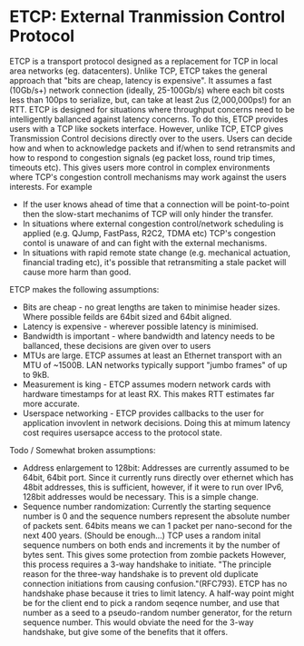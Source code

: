 # ETCP: External Tranmission Control Protocol

ETCP is a transport protocol designed as a replacement for TCP in local area networks (eg. datacenters). Unlike TCP, ETCP takes the general approach that "bits are cheap, latency is expensive". It assumes a fast (10Gb/s+) network connection (ideally, 25-100Gb/s) where each bit costs less than 100ps to serialize, but, can take at least 2us (2,000,000ps!) for an RTT. ETCP is designed for situations where throughput concerns need to be intelligently ballanced against latency concerns. To do this, ETCP provides users with a TCP like sockets interface. However, unlike TCP, ETCP gives Transmission Control decisions directly over to the users. Users can decide how and when to acknowledge packets and if/when to send retransmits and how to respond to congestion signals (eg packet loss, round trip times, timeouts etc). This gives users more control in complex environments where TCP's congestion controll mechanisms may work against the users interests. For example
* If the user knows ahead of time that a connection will be point-to-point then the slow-start mechanims of TCP will only hinder the transfer.
* In situations where external congestion control/network scheduling is applied (e.g. QJump, FastPass, R2C2, TDMA etc) TCP's congestion contol is unaware of and can fight with the external mechanisms. 
* In situations with rapid remote state change (e.g. mechanical actuation, financial trading etc), it's possible that retransmiting a stale packet will cause more harm than good. 

ETCP makes the following assumptions: 
* Bits are cheap - no great lengths are taken to minimise header sizes. Where possible feilds are 64bit sized and 64bit aligned. 
* Latency is expensive - wherever possible latency is minimised. 
* Bandwidth is important - where bandwidth and latency needs to be ballanced, these decisions are given over to users
* MTUs are large. ETCP assumes at least an Ethernet transport with an MTU of ~1500B. LAN networks typically support "jumbo frames" of up to 9kB. 
* Measurement is king - ETCP assumes modern network cards with hardware timestamps for at least RX. This makes RTT estimates far more accurate. 
* Userspace networking - ETCP provides callbacks to the user for application invovlent in network decisions. Doing this at mimum latency cost requires usersapce access to the protocol state. 


Todo / Somewhat broken assumptions:
* Address enlargement to 128bit: Addresses are currently assumed to be 64bit, 64bit port. Since it currently runs directly over ethernet which has 48bit addresses, this is sufficient, however, if it were to run over IPv6, 128bit addresses would be necessary. This is a simple change. 
* Sequence number randomization: Currently the starting sequence number is 0 and the sequence numbers represent the absolute number of packets sent. 64bits means we can 1 packet per nano-second for the next 400 years. (Should be enough...) TCP uses a random inital sequence numbers on both ends and increments it by the number of bytes sent. This gives some protection from zombie packets However, this process requires a 3-way handshake to initiate. "The principle reason for the three-way handshake is to prevent old duplicate connection initiations from causing confusion."(RFC793). ETCP has no handshake phase because it tries to limit latency. A half-way point might be for the client end to pick a random seqence number, and use that number as a seed to a pseudo-random number generator, for the return sequence number. This would obviate the need for the 3-way handshake, but give some of the benefits that it offers. 
